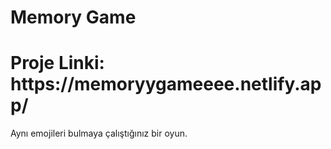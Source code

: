 <h1>Memory Game</h1>

<h1> Proje Linki: https://memoryygameeee.netlify.app/</h1>

<p>Aynı emojileri bulmaya çalıştığınız bir oyun.</p>
